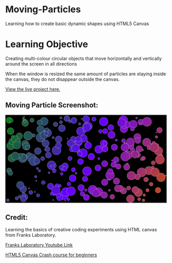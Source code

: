 # Moving-Particles

Learning how to create basic dynamic shapes using HTML5 Canvas

# Learning Objective

Creating multi-colour circular objects that move horizontally and vertically around the screen in all directions

When the window is resized the same amount of particles are staying inside the canvas, they do not disappear outside the canvas.

[View the live project here.](https://moving-particles.netlify.app/)

## Moving Particle Screenshot:

![Moving Particle Image](/moving-particles.png)

## Credit:

Learning the basics of creative coding experiments using HTML canvas from Franks Laboratory.

[Franks Laboratory Youtube Link](https://www.youtube.com/@Frankslaboratory)

[HTML5 Canvas Crash course for beginners](https://www.youtube.com/watch?v=Yvz_axxWG4Y)
